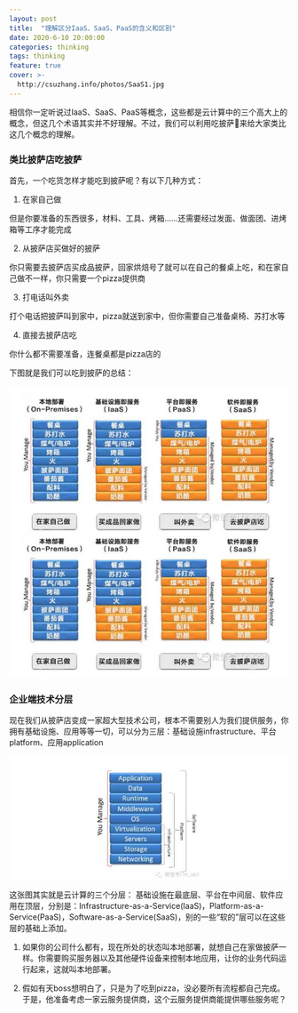 ```yaml
---
layout: post
title:  "理解区分IaaS、SaaS、PaaS的含义和区别"
date: 2020-6-10 20:00:00
categories: thinking
tags: thinking
feature: true
cover: >-
  http://csuzhang.info/photos/SaaS1.jpg
---
```



相信你一定听说过IaaS、SaaS、PaaS等概念，这些都是云计算中的三个高大上的概念，但这几个术语其实并不好理解。不过，我们可以利用吃披萨🍕来给大家类比这几个概念的理解。

### 类比披萨店吃披萨

首先，一个吃货怎样才能吃到披萨呢？有以下几种方式：

1. 在家自己做

但是你要准备的东西很多，材料、工具、烤箱......还需要经过发面、做面团、进烤箱等工序才能完成

2. 从披萨店买做好的披萨

你只需要去披萨店买成品披萨，回家烘焙号了就可以在自己的餐桌上吃，和在家自己做不一样，你只需要一个pizza提供商

3. 打电话叫外卖

打个电话把披萨叫到家中，pizza就送到家中，但你需要自己准备桌椅、苏打水等

4. 直接去披萨店吃

你什么都不需要准备，连餐桌都是pizza店的

下图就是我们可以吃到披萨的总结：

![SaaS1](https://raw.githubusercontent.com/hanyuancheung/hanyuancheung.github.io/main/source/photos/SaaS1.jpg)

### 企业端技术分层

现在我们从披萨店变成一家超大型技术公司，根本不需要别人为我们提供服务，你拥有基础设施、应用等等一切，可以分为三层：基础设施infrastructure、平台platform、应用application

![SaaS2](https://raw.githubusercontent.com/hanyuancheung/hanyuancheung.github.io/main/source/photos/SaaS2.jpg)

这张图其实就是云计算的三个分层：
基础设施在最底层、平台在中间层、软件应用在顶层，分别是：Infrastructure-as-a-Service(IaaS)，Platform-as-a-Service(PaaS)，Software-as-a-Service(SaaS)，别的一些“软的”层可以在这些层的基础上添加。

1. 如果你的公司什么都有，现在所处的状态叫本地部署，就想自己在家做披萨一样。你需要购买服务器以及其他硬件设备来控制本地应用，让你的业务代码运行起来，这就叫本地部署。

2. 假如有天boss想明白了，只是为了吃到pizza，没必要所有流程都自己完成。于是，他准备考虑一家云服务提供商，这个云服务提供商能提供哪些服务呢？
